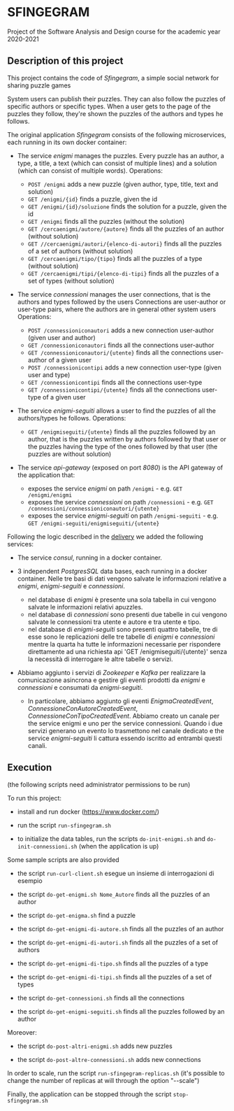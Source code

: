 # SFINGEGRAM

Project of the Software Analysis and Design course for the academic year 2020-2021

## Description of this project

This project contains the code of *Sfingegram*, a simple social network for sharing puzzle games

System users can publish their puzzles.
They can also follow the puzzles of specific authors or specific types.
When a user gets to the page of the puzzles they follow, they're shown the puzzles of the authors and types he follows.

The original application *Sfingegram* consists of the following microservices, each running in its own docker container:

* The service *enigmi* manages the puzzles.
  Every puzzle has an author, a type, a title, a text (which can consist of multiple lines) and a solution (which can consist of multiple words).
  Operations:
  * `POST /enigmi` adds a new puzzle (given author, type, title, text and solution)
  * `GET /enigmi/{id}` finds a puzzle, given the id
  * `GET /enigmi/{id}/soluzione` finds the solution for a puzzle, given the id
  * `GET /enigmi` finds all the puzzles (without the solution)
  * `GET /cercaenigmi/autore/{autore}` finds all the puzzles of an author (without solution)
  * `GET //cercaenigmi/autori/{elenco-di-autori}` finds all the puzzles of a set of authors (without solution)
  * `GET /cercaenigmi/tipo/{tipo}` finds all the puzzles of a type (without solution)
  * `GET /cercaenigmi/tipi/{elenco-di-tipi}` finds all the puzzles of a set of types (without solution)

* The service *connessioni* manages the user connections, that is the authors and types followed by the users
  Connections are user-author or user-type pairs, where the authors are in general other system users
  Operations:
  * `POST /connessioniconautori` adds a new connection user-author (given user and author)
  * `GET /connessioniconautori` finds all the connections user-author
  * `GET /connessioniconautori/{utente}` finds all the connections user-author of a given user
  * `POST /connessionicontipi` adds a new connection user-type (given user and type)
  * `GET /connessionicontipi` finds all the connections user-type
  * `GET /connessionicontipi/{utente}` finds all the connections user-type of a given user

* The service *enigmi-seguiti* allows a user to find the puzzles of all the authors/types he follows.
  Operations:
  * `GET /enigmiseguiti/{utente}` finds all the puzzles followed by an author, that is the puzzles written by authors followed by that user or the puzzles having the type of the ones followed by that user (the puzzles are without solution)

* The service *api-gateway* (exposed on port *8080*) is the API gateway of the application that:
  * exposes the service *enigmi* on path `/enigmi` - e.g. `GET /enigmi/enigmi`
  * exposes the service *connessioni* on path `/connessioni` - e.g. `GET /connessioni/connessioniconautori/{utente}`
  * exposes the service *enigmi-seguiti* on path `/enigmi-seguiti` - e.g. `GET /enigmi-seguiti/enigmiseguiti/{utente}`

Following the logic described in the [delivery](http://cabibbo.inf.uniroma3.it/asw/progetti/asw-progetto-2021.pdf) we added the following services:

* The service *consul*, running in a docker container.

* 3 independent _PostgresSQL_ data bases, each running in a docker container. Nelle tre basi di dati vengono salvate le informazioni relative a *enigmi*, *enigmi-seguiti* e *connessioni*.
  * nel database di *enigmi* è presente una sola tabella in cui vengono salvate le informazioni relativi apuzzles.
  * nel database di *connessioni* sono presenti due tabelle in cui vengono salvate le connessioni tra utente e autore e tra utente e tipo.
  * nel database di *enigmi-seguiti* sono presenti quattro tabelle, tre di esse sono le replicazioni delle tre tabelle di *enigmi* e *connessioni* mentre la quarta ha tutte le informazioni necessarie per rispondere direttamente ad una richiesta api 'GET /enigmiseguiti/{utente}' senza la necessità di interrogare le altre tabelle o servizi.

* Abbiamo aggiunto i servizi di *Zookeeper* e *Kafka* per realizzare la comunicazione asincrona e gestire gli eventi prodotti da *enigmi* e *connessioni* e consumati da *enigmi-seguiti*.
  * In particolare, abbiamo aggiunto gli eventi *EnigmaCreatedEvent*, *ConnessioneConAutoreCreatedEvent*, *ConnessioneConTipoCreatedEvent*. Abbiamo creato un canale per the service enigmi e uno per the service connessioni. Quando i due servizi generano un evento lo trasmettono nel canale dedicato e the service *enigmi-seguiti* li cattura essendo iscritto ad entrambi questi canali.

## Execution
(the following scripts need administrator permissions to be run)

To run this project:

* install and run docker (https://www.docker.com/)

* run the script `run-sfingegram.sh`

* to initialize the data tables, run the scripts `do-init-enigmi.sh` and `do-init-connessioni.sh` (when the application is up)

Some sample scripts are also provided

* the script `run-curl-client.sh` esegue un insieme di interrogazioni di esempio

* the script `do-get-enigmi.sh Nome_Autore` finds all the puzzles of an author

* the script `do-get-enigma.sh` find a puzzle

* the script `do-get-enigmi-di-autore.sh` finds all the puzzles of an author

* the script `do-get-enigmi-di-autori.sh` finds all the puzzles of a set of authors 

* the script `do-get-enigmi-di-tipo.sh` finds all the puzzles of a type 

* the script `do-get-enigmi-di-tipi.sh` finds all the puzzles of a set of types

* the script `do-get-connessioni.sh` finds all the connections

* the script `do-get-enigmi-seguiti.sh` finds all the puzzles followed by an author

Moreover:

* the script `do-post-altri-enigmi.sh` adds new puzzles

* the script `do-post-altre-connessioni.sh` adds new connections

In order to scale, run the script `run-sfingegram-replicas.sh` (it's possible to change the number of replicas at will through the option "--scale")

Finally, the application can be stopped through the script `stop-sfingegram.sh`
